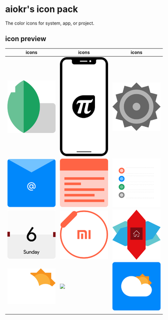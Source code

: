 # aiokr's icon pack

The color icons for system, app, or project.

## icon preview

| icons                              | icons                      | icons                    |
| ---------------------------------- | -------------------------- | ------------------------ |
| ![](/snapseed.svg)                 | ![](/ssapi_screenshot.svg) | ![](/settings.svg)       |
| ![](/mail.svg)                     | ![](/notes.svg)            | ![](/todo.svg)           |
| ![](/calendar.svg)                 | ![](/mi_fit.svg)           | ![](/nova_launcher.svg)  |
| ![](/weather_cloudy_irregular.svg) | ![](/weather_sunny.svg)    | ![](/weather_cloudy.svg) |
|                                    |                            |                          |
